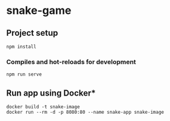 # snake-game

## Project setup
```
npm install
```

### Compiles and hot-reloads for development
```
npm run serve
```

## Run app using Docker*
```
docker build -t snake-image
docker run --rm -d -p 8080:80 --name snake-app snake-image
```